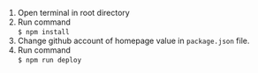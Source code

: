 1. Open terminal in root directory
2. Run command <br>
`$ npm install`<br>
3. Change github account of homepage value in `package.json` file.<br>
4. Run command<br>
`$ npm run deploy`